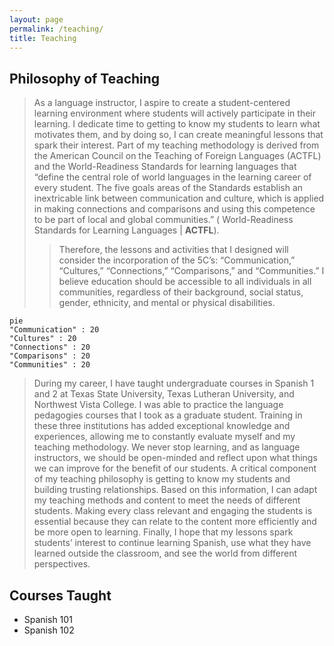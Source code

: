 ```yaml
---
layout: page
permalink: /teaching/
title: Teaching
---
```

## Philosophy of Teaching 

>As a language instructor, I aspire to create a student-centered learning environment where students will actively participate in their learning. I dedicate time to getting to know my students to learn what motivates them, and by doing so, I can create meaningful lessons that spark their interest. Part of my teaching methodology is derived from the American Council on the Teaching of Foreign Languages (ACTFL) and the World-Readiness Standards for learning languages that “define the central role of world languages in the learning career of every student. The five goals areas of the Standards establish an inextricable link between communication and culture, which is applied in making connections and comparisons and using this competence to be part of local and global communities.” ( World-Readiness Standards for Learning Languages | **ACTFL**).   
>>Therefore, the lessons and activities that I designed will consider the incorporation of the 5C’s: “Communication,” “Cultures,” “Connections,” “Comparisons,” and “Communities.” I believe education should be accessible to all individuals in all communities, regardless of their background, social status, gender, ethnicity, and mental or physical disabilities.
 
```mermaid
pie
"Communication" : 20
"Cultures" : 20
"Connections" : 20
"Comparisons" : 20
"Communities" : 20
```

>During my career, I have taught undergraduate courses in Spanish 1 and 2 at Texas State University, Texas Lutheran University, and Northwest Vista College. I was able to practice the language pedagogies courses that I took as a graduate student. Training in these three institutions has added exceptional knowledge and experiences, allowing me to constantly evaluate myself and my teaching methodology. We never stop learning, and as language instructors, we should be open-minded and reflect upon what things we can improve for the benefit of our students.
>A critical component of my teaching philosophy is getting to know my students and building trusting relationships. Based on this information, I can adapt my teaching methods and content to meet the needs of different students. Making every class relevant and engaging the students is essential because they can relate to the content more efficiently and be more open to learning. Finally, I hope that my lessons spark students’ interest to continue learning Spanish, use what they have learned outside the classroom, and see the world from different perspectives.


## Courses Taught

- Spanish 101
- Spanish 102
